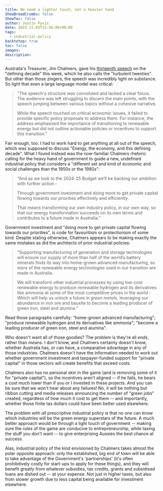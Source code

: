 ```yaml
---
title: We need a lighter touch, not a heavier hand
ShowBreadCrumbs: false
ShowToc: false
author: Justin Pyvis
date: 2023-11-03T12:56:00+08:00
tags:
  - industrial-policy
backtotop: true
toc: false
images: 
description:
---
```

Australia's Treasurer, Jim Chalmers, gave his [thirteenth speech](https://ministers.treasury.gov.au/ministers/jim-chalmers-2022/speeches/keynote-address-economic-and-social-outlook-conference) on the "defining decade" this week, which he also calls the "turbulent twenties". But other than those zingers, the speech was incredibly light on substance. So light that even a large language model was critical:

> "The speech's structure was convoluted and lacked a clear focus. The audience was left struggling to discern the main points, with the speech jumping between various topics without a cohesive narrative.
> 
> While the speech touched on critical economic issues, it failed to provide specific policy proposals to address them. For instance, the address emphasised the importance of transitioning to renewable energy but did not outline actionable policies or incentives to support this transition."

Fair enough, too. I had to work hard to get anything at all out of the speech, which was supposed to discuss "Energy, the economy, and this defining decade". What I found instead was the now-familiar Chalmers rhetoric calling for the heavy hand of government to guide a new, undefined industrial policy that considers a "different set and kind of economic and social challenges than the 1950s or the 1980s":

>"And as we look to the 2024-25 Budget we’ll be backing our ambition with further action ‑
> 
>Through government investment and doing more to get private capital flowing towards our priorities effectively and efficiently.
>
>That means transforming our own industry policy, in our own way, so that our energy transformation succeeds on its own terms and contributes to a future made in Australia."

Government investment and "doing more to get private capital flowing towards our priorities", is code for favouritism or protectionism of some kind. Despite stating otherwise, Chalmers appears to be making exactly the same mistakes as did the architects of prior industrial policies:

>"Supporting manufacturing of generation and storage technologies will ensure our supply of more than half of the world’s battery minerals finds its way into home-grown advanced manufacturing, so more of the renewable energy technologies used in our transition are made in Australia.
>
>We will transform other industrial processes by using low-cost renewable energy to produce renewable hydrogen and its derivatives like ammonia at some of the most competitive prices in the world ‑ Which will help us unlock a future in _green metals,_ leveraging our abundance in iron ore and bauxite to become a leading producer of green iron, steel and alumina."

Read those paragraphs carefully: "home-grown advanced manufacturing"; "produce renewable hydrogen and its derivatives like ammonia"; "become a leading producer of green iron, steel and alumina".

Who doesn't want all of those goodies? The problem is they're all *ends*, rather than *means*. I don't know, and Chalmers certainly doesn't know, whether Australia has, or can have, a comparative advantage in any of those industries. Chalmers doesn't have the information needed to work out whether government investment and taxpayer-funded support for "private capital" in those sectors will create benefits that exceed costs.

Chalmers also has no personal skin in the game (and is removing some of it for "private capital"), so the incentives aren't aligned -- if he fails, he bears a cost much lower than if you or I invested in these projects. And you can be sure that we won't hear about any failures! No, it will be nothing but ribbon cutting and media releases announcing the number of "green jobs" created, regardless of how much it cost to get them -- and importantly, whether those finite tax dollars could have been better used elsewhere.

The problem with *all* prescriptive industrial policy is that no one can know which industries will be the green energy superstars of the future. A much better approach would be through a light touch of government -- making sure the rules of the game are conducive to entrepreneurship, while taxing the stuff you don't want -- to give enterprising Aussies the best chance at success. 

Alas, industrial policy of the kind envisioned by Chalmers takes almost the polar opposite approach: only the established, big end of town will be able to take advantage of the Government's 'partnerships' (it's often prohibitively costly for start-ups to apply for these things), and they will benefit greatly from whatever subsidies, tax credits, grants and subsidised loans are dished out -- at your expense. Not just in higher taxes, but also from slower growth due to less capital being available for investment elsewhere.